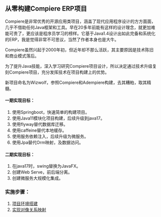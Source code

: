 ## 从零构建Compiere ERP项目

Compiere是非常优秀的开源应用类项目，涵盖了现代应用程序设计的方方面面，几乎不借助任何Java框架和工具。早在20多年前能有这样的设计理念，就更加难能可贵了，更应该是程序员学习的榜样。它基于Java1.4设计出如此完备和系统化的ERP，我是觉得非常不可思议，当然了作者本身也是大牛。

Compiere虽然兴起于2000年初，但近年却不那么活跃，其主要原因是技术陈旧和商业模式落后。

为了提升Java技能，深入学习研究Compiere项目设计，所以决定通过技术升级复刻Compiere项目，充分发挥技术在项目构建上的优势。

新项目命名为Wizwolf，参照Compiere和Adempiere构建，去其糟粕，取其精髓。

#### 一期实现目标：
1. 使用Springboot，快速简单的构建项目。
2. 使用Java11模块化项目构建，后续升级到java17。
3. 使用flyway替代数据库迁移。
4. 使用caffeine替代本地缓存。
5. 使用服务依赖注入，后续升级为微服务。
6. 使用Jpa替代Orm映射，及数据访问。

#### 二期实现目标：
1. 在java17时，swing替换为JavaFX。
2. 创建Web Serve，前后端分离。
3. 创建微服务大规模化集成。

### 实施步骤：
1. [项目环境搭建](doc/readme01.md)
2. [实现对像关系映射](doc/readme02.md)